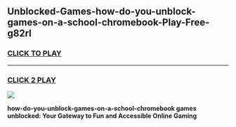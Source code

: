 
## Unblocked-Games-how-do-you-unblock-games-on-a-school-chromebook-Play-Free-g82rl
<h3>
<a href="https://premium76.site?title=how-do-you-unblock-games-on-a-school-chromebook&ref=15A">CLICK TO PLAY</a></h3>
<hr>

<h3>
<a href="https://premium76.site?title=how-do-you-unblock-games-on-a-school-chromebook&ref=15A">CLICK 2 PLAY</a>
  
</h3>

<a href="https://premium76.site?title=how-do-you-unblock-games-on-a-school-chromebook&ref=15A"><img src="https://clearcache.store/games.png"></a>


**how-do-you-unblock-games-on-a-school-chromebook games unblocked: Your Gateway to Fun and Accessible Online Gaming**
